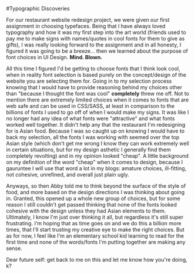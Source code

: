 #Typographic Discoveries

For our restaurant website redesign project, we were given our first assignment in choosing typefaces. Being that I
have always loved typography and how it was my first step into the art world (friends used to pay me to make signs with
names/quotes in cool fonts for them to give as gifts), I was really looking forward to the assignment and in all honesty,
I figured it was going to be a breeze... then we learned about the purpose of font choices in UI Design. **Mind. Blown.**

All this time I figured I'd be getting to choose fonts that I think look cool, when in reality font selection is based
purely on the concept/design of the website you are selecting them for. Going in to my selection process knowing that
I would have to provide reasoning behind my choices other than "because I thought the font was cool" **completely**
threw me off. Not to mention there are extremely limited choices when it comes to fonts that are web safe and can be
used in CSS/SASS, at least in comparison to the billions of fonts I used to go off of when I would make my signs.
It was like I no longer had any idea of what fonts were "attractive" and what fonts worked well together.
It didn't help any that the restaurant I'm redesigning for is Asian food. Because I was so caught up on knowing I would
have to back my selection, all the fonts I was working with seemed over the top Asian style (which don't get me wrong I
know they can work extremely well in certain situations, but for my design asthetic I generally find them completely
revolting) and in my opinion looked "cheap". A little background on my definition of the word "cheap" when it comes to
design, because I gauruntee I will use that word a lot in my blogs: amature choices, ill-fitting, not cohesive, unrefined,
and overall just plain ugly.

Anyways, so then Abby told me to think beyond the surface of the style of food, and more based on the design directions
I was thinking about going in. Granted, this opened up a whole new group of choices, but for some reason I still couldn't
get passed thinking that none of the fonts looked cohesive with the design unless they had Asian elements to them.
Ultimately, I know I'm just over thinking it all, but regardless it's still super frustrating.
I'm hoping that as time goes on and we do this a billion more times,
that I'll start trusting my creative eye to make the right choices. But as for now, I feel like I'm an elementary school
kid learning to read for the first time and none of the words/fonts I'm putting together are making any sense. 

Dear future self: get back to me on this and let me know how you're doing, k?
